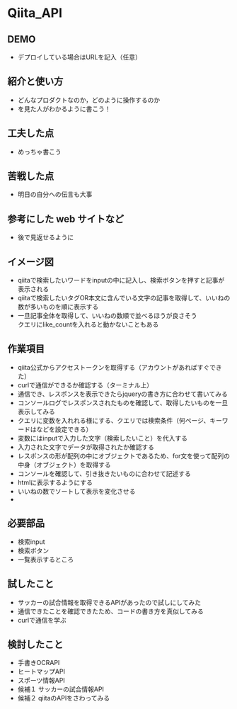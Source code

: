 # Qiita_API
## DEMO
  - デプロイしている場合はURLを記入（任意）

## 紹介と使い方
  - どんなプロダクトなのか，どのように操作するのか
  - を見た人がわかるように書こう！

## 工夫した点
  - めっちゃ書こう

## 苦戦した点
  - 明日の自分への伝言も大事

## 参考にした web サイトなど
  - 後で見返せるように

## イメージ図
- qiitaで検索したいワードをinputの中に記入し、検索ボタンを押すと記事が表示される
- qiitaで検索したいタグOR本文に含んでいる文字の記事を取得して、いいねの数が多いものを順に表示する
- 一旦記事全体を取得して、いいねの数順で並べるほうが良さそう  
クエリにlike_countを入れると動かないこともある

## 作業項目
- qiita公式からアクセストークンを取得する（アカウントがあればすぐできた）
- curlで通信ができるか確認する（ターミナル上）
- 通信でき、レスポンスを表示できたらjqueryの書き方に合わせて書いてみる
- コンソールログでレスポンスされたものを確認して、取得したいものを一旦表示してみる
- クエリに変数を入れれる様にする、クエリでは検索条件（何ページ、キーワードはなどを設定できる）
- 変数にはinputで入力した文字（検索したいこと）を代入する
- 入力された文字でデータが取得されたか確認する
- レスポンスの形が配列の中にオブジェクトであるため、for文を使って配列の中身（オブジェクト）を取得する
- コンソールを確認して、引き抜きたいものに合わせて記述する
- htmlに表示するようにする
- いいねの数でソートして表示を変化させる
- 

## 必要部品
- 検索input
- 検索ボタン
- 一覧表示するところ

## 試したこと
- サッカーの試合情報を取得できるAPIがあったので試しにしてみた
- 通信できたことを確認できたため、コードの書き方を真似してみる
- curlで通信を学ぶ

## 検討したこと
- 手書きOCRAPI
- ヒートマップAPI
- スポーツ情報API
- 候補１ サッカーの試合情報API
- 候補２ qiitaのAPIをさわってみる


